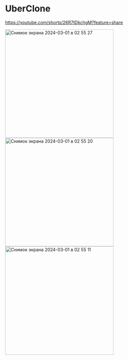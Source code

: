 # UberClone
https://youtube.com/shorts/26R7tDkchgM?feature=share

<img width="349" alt="Снимок экрана 2024-03-01 в 02 55 27" src="https://github.com/ewrika/UberClone/assets/61907186/3a8c023d-a96f-4e7a-893e-64ac27d5e895">
<img width="349" alt="Снимок экрана 2024-03-01 в 02 55 20" src="https://github.com/ewrika/UberClone/assets/61907186/69058c82-fe80-4c61-812c-fe0945649bd9">
<img width="349" alt="Снимок экрана 2024-03-01 в 02 55 11" src="https://github.com/ewrika/UberClone/assets/61907186/632453a8-d4b6-40bd-8a8c-91c6b4eba4b4">
